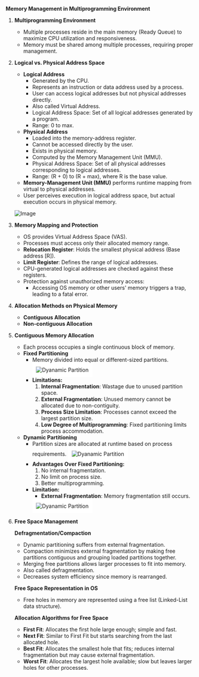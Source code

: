 **Memory Management in Multiprogramming Environment**

1. **Multiprogramming Environment**
   - Multiple processes reside in the main memory (Ready Queue) to maximize CPU utilization and responsiveness.
   - Memory must be shared among multiple processes, requiring proper management.

2. **Logical vs. Physical Address Space**
   - **Logical Address**
     - Generated by the CPU.
     - Represents an instruction or data address used by a process.
     - User can access logical addresses but not physical addresses directly.
     - Also called Virtual Address.
     - Logical Address Space: Set of all logical addresses generated by a program.
     - Range: 0 to max.
   - **Physical Address**
     - Loaded into the memory-address register.
     - Cannot be accessed directly by the user.
     - Exists in physical memory.
     - Computed by the Memory Management Unit (MMU).
     - Physical Address Space: Set of all physical addresses corresponding to logical addresses.
     - Range: (R + 0) to (R + max), where R is the base value.
   - **Memory-Management Unit (MMU)** performs runtime mapping from virtual to physical addresses.
   - User perceives execution in logical address space, but actual execution occurs in physical memory.
    
    ![Image](https://github.com/user-attachments/assets/76c52483-e363-4161-bdd9-c048b776b174)  

3. **Memory Mapping and Protection**
   - OS provides Virtual Address Space (VAS).
   - Processes must access only their allocated memory range.
   - **Relocation Register**: Holds the smallest physical address (Base address [R]).
   - **Limit Register**: Defines the range of logical addresses.
   - CPU-generated logical addresses are checked against these registers.
   - Protection against unauthorized memory access:
     - Accessing OS memory or other users' memory triggers a trap, leading to a fatal error.

4. **Allocation Methods on Physical Memory**
   - **Contiguous Allocation**
   - **Non-contiguous Allocation**

5. **Contiguous Memory Allocation**
   - Each process occupies a single continuous block of memory.
   - **Fixed Partitioning**
     - Memory divided into equal or different-sized partitions.
        <div style="background-color: white; display: inline-block; padding: 10px;">
            <img src="https://github.com/user-attachments/assets/646b0314-66da-4f67-80fb-16928f062d17" alt="Dyanamic Partition"/>
        </div>
     - **Limitations:**
       1. **Internal Fragmentation**: Wastage due to unused partition space.
       2. **External Fragmentation**: Unused memory cannot be allocated due to non-contiguity.
       3. **Process Size Limitation**: Processes cannot exceed the largest partition size.
       4. **Low Degree of Multiprogramming**: Fixed partitioning limits process accommodation.
   - **Dynamic Partitioning**
     - Partition sizes are allocated at runtime based on process requirements.
        <div style="background-color: white; display: inline-block; padding: 10px;">
            <img src="https://github.com/user-attachments/assets/4289e975-7318-4e84-a357-862d2982773c" alt="Dyanamic Partition"/>
        </div>
     - **Advantages Over Fixed Partitioning:**
       1. No internal fragmentation.
       2. No limit on process size.
       3. Better multiprogramming.
     - **Limitation:**
       - **External Fragmentation**: Memory fragmentation still occurs.
       <div style="background-color: white; display: inline-block; padding: 10px;">
            <img src="https://github.com/user-attachments/assets/bd438c56-c4b5-4f8a-a13e-66fbb4b21060" alt="Dyanamic Partition"/>
        </div>

6. **Free Space Management**
   
   **Defragmentation/Compaction**
   - Dynamic partitioning suffers from external fragmentation.
   - Compaction minimizes external fragmentation by making free partitions contiguous and grouping loaded partitions together.
   - Merging free partitions allows larger processes to fit into memory.
   - Also called defragmentation.
   - Decreases system efficiency since memory is rearranged.

   **Free Space Representation in OS**
   - Free holes in memory are represented using a free list (Linked-List data structure).

   **Allocation Algorithms for Free Space**
   - **First Fit**: Allocates the first hole large enough; simple and fast.
   - **Next Fit**: Similar to First Fit but starts searching from the last allocated hole.
   - **Best Fit**: Allocates the smallest hole that fits; reduces internal fragmentation but may cause external fragmentation.
   - **Worst Fit**: Allocates the largest hole available; slow but leaves larger holes for other processes.

